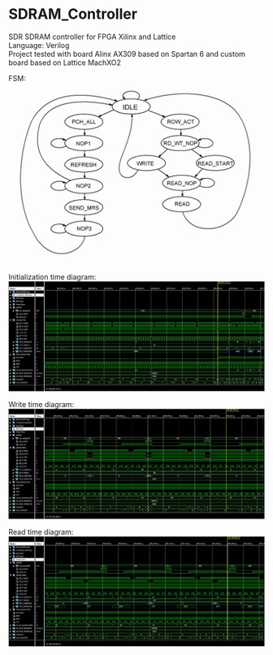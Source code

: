 # SDRAM_Controller
SDR SDRAM controller for FPGA  Xilinx and Lattice   
Language: Verilog  
Project tested with board Alinx AX309 based on Spartan 6 and custom board based on Lattice MachXO2  

FSM:
![Image](images/FSM.JPG)

Initialization time diagram:
![Image](images/INIT.JPG)

Write time diagram:
![Image](images/WRITE.JPG)

Read time diagram:
![Image](images/READ.JPG)


